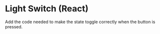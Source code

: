 # Light Switch (React)

Add the code needed to make the state toggle correctly when the button is pressed.
